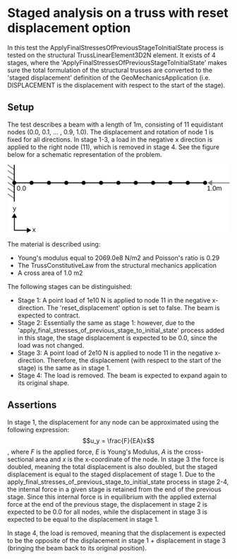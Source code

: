 # Staged analysis on a truss with reset displacement option

In this test the ApplyFinalStressesOfPreviousStageToInitialState process is tested on the structural TrussLinearElement3D2N element. It exists of 4 stages, where the 'ApplyFinalStressesOfPreviousStageToInitialState' makes sure the total formulation of the structural trusses are converted to the 'staged displacement' definition of the GeoMechanicsApplication (i.e. DISPLACEMENT is the displacement with respect to the start of the stage).

## Setup
The test describes a beam with a length of 1m, consisting of 11 equidistant nodes (0.0, 0.1, ... , 0.9, 1.0). The displacement and rotation of node 1 is fixed for all directions. In stage 1-3, a load in the negative x direction is applied to the right node (11), which is removed in stage 4. See the figure below for a schematic representation of the problem. 

![MeshStructure](MeshStructure.svg)

The material is described using:
-   Young's modulus equal to 2069.0e8 N/m2 and Poisson's ratio is 0.29
-   The TrussConstitutiveLaw from the structural mechanics application
-   A cross area of 1.0 m2

The following stages can be distinguished:
- Stage 1: A point load of 1e10 N is applied to node 11 in the negative x-direction. The 'reset_displacement' option is set to false. The beam is expected to contract.
- Stage 2: Essentially the same as stage 1: however, due to the 'apply_final_stresses_of_previous_stage_to_initial_state' process added in this stage, the stage displacement is expected to be 0.0, since the load was not changed.
- Stage 3: A point load of 2e10 N is applied to node 11 in the negative x-direction. Therefore, the displacement (with respect to the start of the stage) is the same as in stage 1.
- Stage 4: The load is removed. The beam is expected to expand again to its original shape.

## Assertions
In stage 1, the displacement for any node can be approximated using the following expression:
$$u_y = \frac{F}{EA}x$$
, where $F$ is the applied force, $E$ is Young's Modulus, $A$ is the cross-sectional area and $x$ is the x-coordinate of
the node. In stage 3 the force is doubled, meaning the total displacement is also doubled, but the staged displacement
is equal to the staged displacement of stage 1. Due to the apply_final_stresses_of_previous_stage_to_initial_state process in stage 2-4, the internal force
in a given stage is retained from the end of the previous stage. Since this internal force is in equilibrium with the
applied external force at the end of the previous stage, the displacement in stage 2 is expected to be 0.0 for all nodes, while the displacement in stage 3 is expected to be equal to the displacement in stage 1. 

In stage 4, the load is removed, meaning that the displacement is expected to be the opposite of the displacement in stage 1 + displacement in stage 3 (bringing the beam back to its original position).
